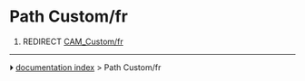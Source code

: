 # Path Custom/fr
1.  REDIRECT [CAM_Custom/fr](CAM_Custom/fr.md)



---
⏵ [documentation index](../README.md) > Path Custom/fr
